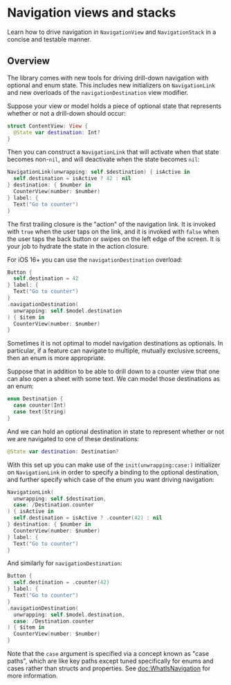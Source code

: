 # Navigation views and stacks

Learn how to drive navigation in `NavigationView` and `NavigationStack` in a concise and testable
manner.

## Overview

The library comes with new tools for driving drill-down navigation with optional and enum state.
This includes new initializers on `NavigationLink` and new overloads of the `navigationDestination`
view modifier.

Suppose your view or model holds a piece of optional state that represents whether or not a 
drill-down should occur:

```swift
struct ContentView: View {
  @State var destination: Int?
}
```

Then you can construct a `NavigationLink` that will activate when that state becomes non-`nil`, 
and will deactivate when the state becomes `nil`:

```swift
NavigationLink(unwrapping: self.$destination) { isActive in
  self.destination = isActive ? 42 : nil
} destination: { $number in 
  CounterView(number: $number)
} label: {
  Text("Go to counter")
}
```

The first trailing closure is the "action" of the navigation link. It is invoked with `true` when
the user taps on the link, and it is invoked with `false` when the user taps the back button or
swipes on the left edge of the screen. It is your job to hydrate the state in the action closure.

For iOS 16+ you can use the `navigationDestination` overload:

```swift
Button {
  self.destination = 42
} label: {
  Text("Go to counter")
}
.navigationDestination(
  unwrapping: self.$model.destination
) { $item in 
  CounterView(number: $number)
}
```

Sometimes it is not optimal to model navigation destinations as optionals. In particular, if a
feature can navigate to multiple, mutually exclusive screens, then an enum is more appropriate.

Suppose that in addition to be able to drill down to a counter view that one can also open a 
sheet with some text. We can model those destinations as an enum:

```swift
enum Destination {
  case counter(Int)
  case text(String)
}
```

And we can hold an optional destination in state to represent whether or not we are navigated to
one of these destinations:

```swift
@State var destination: Destination?
```

With this set up you can make use of the `init(unwrapping:case:)` initializer on `NavigationLink`
in order to specify a binding to the optional destination, and further specify which case of the
enum you want driving navigation:

```swift
NavigationLink(
  unwrapping: self.$destination,
  case: /Destination.counter
) { isActive in
  self.destination = isActive ? .counter(42) : nil
} destination: { $number in 
  CounterView(number: $number)
} label: {
  Text("Go to counter")
}
```

And similarly for `navigationDestination`:

```swift
Button {
  self.destination = .counter(42)
} label: {
  Text("Go to counter")
}
.navigationDestination(
  unwrapping: self.$model.destination,
  case: /Destination.counter
) { $item in 
  CounterView(number: $number)
}
```

Note that the `case` argument is specified via a concept known as "case paths", which are like
key paths except tuned specifically for enums and cases rather than structs and properties. See
<doc:WhatIsNavigation> for more information.
